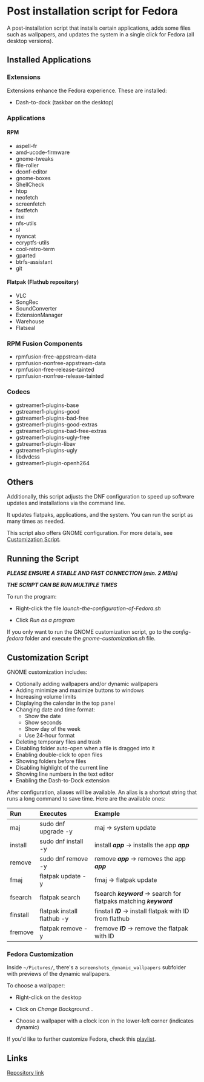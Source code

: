 # **Post installation script for Fedora**

A post-installation script that installs certain applications, adds some files such as wallpapers, and updates the system in a single click for Fedora (all desktop versions).

## **Installed Applications**

### **Extensions**

Extensions enhance the Fedora experience. These are installed:

- Dash-to-dock (taskbar on the desktop)

### **Applications**

#### RPM

- aspell-fr  
- amd-ucode-firmware  
- gnome-tweaks  
- file-roller  
- dconf-editor  
- gnome-boxes  
- ShellCheck  
- htop  
- neofetch  
- screenfetch  
- fastfetch  
- inxi  
- nfs-utils  
- sl  
- nyancat  
- ecryptfs-utils  
- cool-retro-term  
- gparted  
- btrfs-assistant  
- git  

#### Flatpak (Flathub repository)

- VLC  
- SongRec  
- SoundConverter  
- ExtensionManager  
- Warehouse  
- Flatseal  

### **RPM Fusion Components**

- rpmfusion-free-appstream-data  
- rpmfusion-nonfree-appstream-data  
- rpmfusion-free-release-tainted  
- rpmfusion-nonfree-release-tainted  

### **Codecs**

- gstreamer1-plugins-base  
- gstreamer1-plugins-good  
- gstreamer1-plugins-bad-free  
- gstreamer1-plugins-good-extras  
- gstreamer1-plugins-bad-free-extras  
- gstreamer1-plugins-ugly-free  
- gstreamer1-plugin-libav  
- gstreamer1-plugins-ugly  
- libdvdcss  
- gstreamer1-plugin-openh264  

## **Others**

Additionally, this script adjusts the DNF configuration to speed up software updates and installations via the command line.

It updates flatpaks, applications, and the system. You can run the script as many times as needed.

This script also offers GNOME configuration. For more details, see [Customization Script](#customization-script).

## **Running the Script**

**_PLEASE ENSURE A STABLE AND FAST CONNECTION (min. 2 MB/s)_**

**_THE SCRIPT CAN BE RUN MULTIPLE TIMES_**

To run the program:

- Right-click the file _launch-the-configuration-of-Fedora.sh_

- Click _Run as a program_

If you only want to run the GNOME customization script, go to the _config-fedora_ folder and execute the _gnome-customization.sh_ file.

## **Customization Script**

GNOME customization includes:

- Optionally adding wallpapers and/or dynamic wallpapers  
- Adding minimize and maximize buttons to windows  
- Increasing volume limits  
- Displaying the calendar in the top panel  
- Changing date and time format:
  - Show the date  
  - Show seconds  
  - Show day of the week  
  - Use 24-hour format  
- Deleting temporary files and trash  
- Disabling folder auto-open when a file is dragged into it  
- Enabling double-click to open files  
- Showing folders before files  
- Disabling highlight of the current line  
- Showing line numbers in the text editor  
- Enabling the Dash-to-Dock extension  

After configuration, aliases will be available. An alias is a shortcut string that runs a long command to save time. Here are the available ones:

| Run           | Executes                        | Example                                                                 |
|:--------------|:--------------------------------|:------------------------------------------------------------------------|
| maj           | sudo dnf upgrade -y             | maj -> system update                                                    |
| install       | sudo dnf install -y             | install **_app_** -> installs the app **_app_**                         |
| remove        | sudo dnf remove -y              | remove **_app_** -> removes the app **_app_**                           |
| fmaj          | flatpak update -y               | fmaj -> flatpak update                                                  |
| fsearch       | flatpak search                  | fsearch **_keyword_** -> search for flatpaks matching **_keyword_**     |
| finstall      | flatpak install flathub -y      | finstall **_ID_** -> install flatpak with ID from flathub              |
| fremove       | flatpak remove -y               | fremove **_ID_** -> remove the flatpak with ID                          |

### **Fedora Customization**

Inside `~/Pictures/`, there's a `screenshots_dynamic_wallpapers` subfolder with previews of the dynamic wallpapers.

To choose a wallpaper:

- Right-click on the desktop

- Click on _Change Background..._

- Choose a wallpaper with a clock icon in the lower-left corner (indicates dynamic)  

If you'd like to further customize Fedora, check this [playlist](https://youtube.com/playlist?list=PL-xp5bZmT8148dNSbLTQBhEntfp_HeXfu&si=HTQfktPsC7zkXVnr).

## **Links**

[Repository link](https://github.com/Loanbrwsk1/EN_Post_installation_script_for_Linux)
